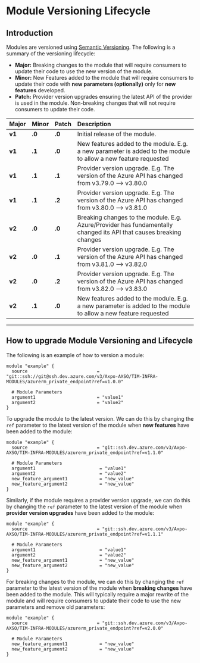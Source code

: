# Module Versioning Lifecycle

## Introduction

Modules are versioned using [Semantic Versioning](https://semver.org/). The following is a summary of the versioning lifecycle:

- **Major:** Breaking changes to the module that will require consumers to update their code to use the new version of the module.  
- **Minor:** New Features added to the module that will require consumers to update their code with **new parameters (optionally)** only for **new features** developed.  
- **Patch:** Provider version upgrades ensuring the latest API of the provider is used in the module. Non-breaking changes that will not require consumers to update their code.  

|**Major** |**Minor** |**Patch** |**Description**|
|:---------|:---------|:---------|:--------------|
|**v1**    |**.0**    |**.0**    | Initial release of the module. |
|**v1**    |**.1**    |**.0**    | New features added to the module. E.g. a new parameter is added to the module to allow a new feature requested |
|**v1**    |**.1**    |**.1**    | Provider version upgrade. E.g. The version of the Azure API has changed from v3.79.0 --> v3.80.0 |
|**v1**    |**.1**    |**.2**    | Provider version upgrade. E.g. The version of the Azure API has changed from v3.80.0 --> v3.81.0 |
|**v2**    |**.0**    |**.0**    | Breaking changes to the module. E.g. Azure/Provider has fundamentally changed its API that causes breaking changes |
|**v2**    |**.0**    |**.1**    | Provider version upgrade. E.g. The version of the Azure API has changed from v3.81.0 --> v3.82.0 |
|**v2**    |**.0**    |**.2**    | Provider version upgrade. E.g. The version of the Azure API has changed from v3.82.0 --> v3.83.0 |
|**v2**    |**.1**    |**.0**    | New features added to the module. E.g. a new parameter is added to the module to allow a new feature requested |

---

## How to upgrade Module Versioning and Lifecycle

The following is an example of how to version a module:

```hcl
module "example" {
  source                          = "git::ssh://git@ssh.dev.azure.com/v3/Axpo-AXSO/TIM-INFRA-MODULES/azurerm_private_endpoint?ref=v1.0.0"

  # Module Parameters
  argument1                       = "value1"
  argument2                       = "value2"
}
```

To upgrade the module to the latest version. We can do this by changing the `ref` parameter to the latest version of the module when **new features** have been added to the module:

```hcl
module "example" {
  source                          = "git::ssh.dev.azure.com/v3/Axpo-AXSO/TIM-INFRA-MODULES/azurerm_private_endpoint?ref=v1.1.0"

  # Module Parameters
  argument1                        = "value1"
  argument2                        = "value2"
  new_feature_argument1            = "new_value"
  new_feature_argument2            = "new_value"
}
```

Similarly, if the module requires a provider version upgrade, we can do this by changing the `ref` parameter to the latest version of the module when **provider version upgrades** have been added to the module:

```hcl
module "example" {
  source                          = "git::ssh.dev.azure.com/v3/Axpo-AXSO/TIM-INFRA-MODULES/azurerm_private_endpoint?ref=v1.1.1"

  # Module Parameters
  argument1                        = "value1"
  argument2                        = "value2"
  new_feature_argument1            = "new_value"
  new_feature_argument2            = "new_value"
}
```

For breaking changes to the module, we can do this by changing the `ref` parameter to the latest version of the module when **breaking changes** have been added to the module. This will typically require a major rewrite of the module and will require consumers to update their code to use the new parameters and remove old parameters:

```hcl
module "example" {
  source                          = "git::ssh.dev.azure.com/v3/Axpo-AXSO/TIM-INFRA-MODULES/azurerm_private_endpoint?ref=v2.0.0"

  # Module Parameters
  new_feature_argument1            = "new_value"
  new_feature_argument2            = "new_value"
}
```
